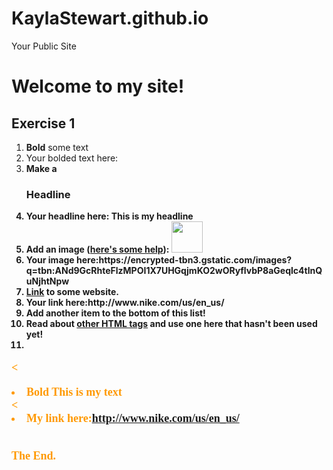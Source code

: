 KaylaStewart.github.io
=====================

Your Public Site

<!DOCTYPE html>
<html>
  <head>
    <title>
    Kayla's Public Website
    </title>
  </head>
  
  <body>
  <h1>Welcome to my site!</h1>
  
 


<h2 id="Exercise1">Exercise 1</h2>
<ol>
  <li><b>Bold</b> some text</li>
  <li>Your bolded text here:<b This is my bold text/li>
  <li>Make a <h3>Headline</h3></li>
  <li>Your headline here: This is my headline</li>
  <li>Add an image (<a href="http://forum.koramgame.com/thread-60307-1-1.html">here's some help</a>): <img src="http://upload.wikimedia.org/wikipedia/commons/thumb/8/85/Smiley.svg/800px-Smiley.svg.png" height="50" width="50"</li>
  <li>Your image here:https://encrypted-tbn3.gstatic.com/images?q=tbn:ANd9GcRhteFlzMPOI1X7UHGqjmKO2wORyflvbP8aGeqlc4tlnQuNjhtNpw</li>
  <li><a href="http://www.coceleratoru.com">Link</a> to some website.</li>
  <li>Your link here:http://www.nike.com/us/en_us/</li>
  <li>Add another item to the bottom of this list!</li>
  <li>Read about <a href="http://www.quackit.com/html/tags/">other HTML tags</a> and use one here that hasn't been used yet!</li>
  <li></li><p><font face="cursive,serif" color="#ff9900" size="4"<this is my font</p>
  
</ol>

<<li><b>Bold</b> This is my text</li>
<<li>My link here:http://www.nike.com/us/en_us/</li>




<br>The End.
  </body>
</html>

